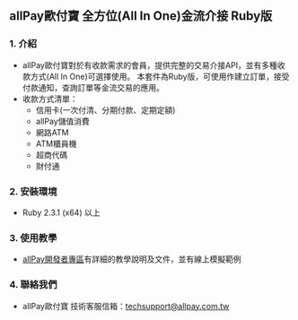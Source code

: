 ## allPay歐付寶 全方位(All In One)金流介接 Ruby版

### 1. 介紹

* allPay歐付寶對於有收款需求的會員，提供完整的交易介接API，並有多種收款方式(All In One)可選擇使用。
本套件為Ruby版，可使用作建立訂單，接受付款通知，查詢訂單等金流交易的應用。
* 收款方式清單：
  * 信用卡(一次付清、分期付款、定期定額)
  * allPay儲值消費   
  * 網路ATM
  * ATM櫃員機
  * 超商代碼
  * 財付通

### 2. 安裝環境

* Ruby 2.3.1 (x64) 以上

### 3. 使用教學

* [allPay開發者專區][]有詳細的教學說明及文件，並有線上模擬範例

### 4. 聯絡我們

* allPay歐付寶 技術客服信箱：techsupport@allpay.com.tw

[allPay開發者專區]: https://developers.allpay.com.tw/
